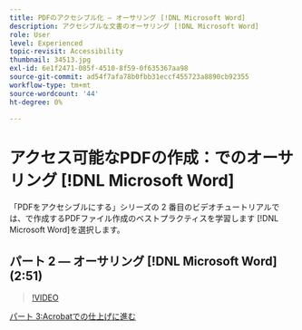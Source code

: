 ```yaml
---
title: PDFのアクセシブル化 — オーサリング [!DNL Microsoft Word]
description: アクセシブルな文書のオーサリング [!DNL Microsoft Word]
role: User
level: Experienced
topic-revisit: Accessibility
thumbnail: 34513.jpg
exl-id: 6e1f2471-085f-4510-8f59-0f635367aa98
source-git-commit: ad54f7afa78b0fbb31eccf455723a8890cb92355
workflow-type: tm+mt
source-wordcount: '44'
ht-degree: 0%

---
```


# アクセス可能なPDFの作成：でのオーサリング [!DNL Microsoft Word]

「PDFをアクセシブルにする」シリーズの 2 番目のビデオチュートリアルでは、で作成するPDFファイル作成のベストプラクティスを学習します [!DNL Microsoft Word]を選択します。

## パート 2 — オーサリング [!DNL Microsoft Word] (2:51)

>[!VIDEO](https://video.tv.adobe.com/v/34513?quality=12&learn=on&hidetitle=true)

[パート 3:Acrobatでの仕上げに進む](finishing-in-acrobat.md)